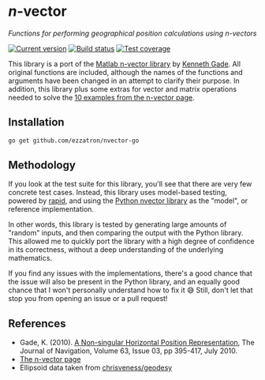 # _n_-vector

_Functions for performing geographical position calculations using n-vectors_

[![Current version][badge-version-image]][badge-version-link]
[![Build status][badge-build-image]][badge-build-link]
[![Test coverage][badge-coverage-image]][badge-coverage-link]

[badge-build-image]:
  https://img.shields.io/github/actions/workflow/status/ezzatron/nvector-go/ci.yml?branch=main&style=for-the-badge
[badge-build-link]:
  https://github.com/ezzatron/nvector-go/actions/workflows/ci.yml
[badge-coverage-image]:
  https://img.shields.io/codecov/c/gh/ezzatron/nvector-go?style=for-the-badge
[badge-coverage-link]: https://codecov.io/gh/ezzatron/nvector-go
[badge-version-image]:
  https://img.shields.io/github/v/tag/ezzatron/nvector-go?include_prereleases&sort=semver&logo=go&label=github.com%2Fezzatron%2Fnvector-go&style=for-the-badge

[badge-version-link]: https://pkg.go.dev/github.com/ezzatron/nvector-go

This library is a port of the [Matlab n-vector library] by [Kenneth Gade]. All
original functions are included, although the names of the functions and
arguments have been changed in an attempt to clarify their purpose. In addition,
this library plus some extras for vector and matrix operations needed to solve
the [10 examples from the n-vector page].

[matlab n-vector library]: https://github.com/FFI-no/n-vector
[kenneth gade]: https://github.com/KennethGade
[10 examples from the n-vector page]: https://www.ffi.no/en/research/n-vector

## Installation

```sh
go get github.com/ezzatron/nvector-go
```

## Methodology

If you look at the test suite for this library, you'll see that there are very
few concrete test cases. Instead, this library uses model-based testing, powered
by [rapid], and using the [Python nvector library] as the "model", or reference
implementation.

[rapid]: https://github.com/flyingmutant/rapid
[python nvector library]: https://nvector.readthedocs.io/

In other words, this library is tested by generating large amounts of "random"
inputs, and then comparing the output with the Python library. This allowed me
to quickly port the library with a high degree of confidence in its correctness,
without a deep understanding of the underlying mathematics.

If you find any issues with the implementations, there's a good chance that the
issue will also be present in the Python library, and an equally good chance
that I won't personally understand how to fix it 😅 Still, don't let that stop
you from opening an issue or a pull request!

## References

- Gade, K. (2010). [A Non-singular Horizontal Position Representation], The
  Journal of Navigation, Volume 63, Issue 03, pp 395-417, July 2010.
- [The n-vector page]
- Ellipsoid data taken from [chrisveness/geodesy]

[a non-singular horizontal position representation]:
  https://www.navlab.net/Publications/A_Nonsingular_Horizontal_Position_Representation.pdf
[the n-vector page]: https://www.ffi.no/en/research/n-vector
[chrisveness/geodesy]: https://github.com/chrisveness/geodesy
